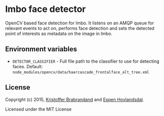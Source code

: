 # Imbo face detector
OpenCV based face detection for Imbo. It listens on an AMQP queue for relevant events to act on, performs face detection and sets the detected point of interests as metadata on the image in Imbo.

## Environment variables
- `DETECTOR_CLASSIFIER` - Full file path to the classifier to use for detecting faces. Default: `node_modules/opencv/data/haarcascade_frontalface_alt_tree.xml`

## License
Copyright (c) 2015, [Kristoffer Brabrandand](mailto:kristoffer@brabrand.no) and [Espen Hovlandsdal](mailto:espen@hovlandsdal.com).

Licensed under the MIT License
